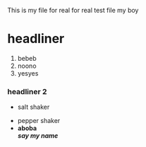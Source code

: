 This is my file for real for real test file my boy
# headliner
1. bebeb
2. noono
3. yesyes
### headliner 2
- salt shaker
* pepper shaker
* **aboba**  
 ***say my name***
